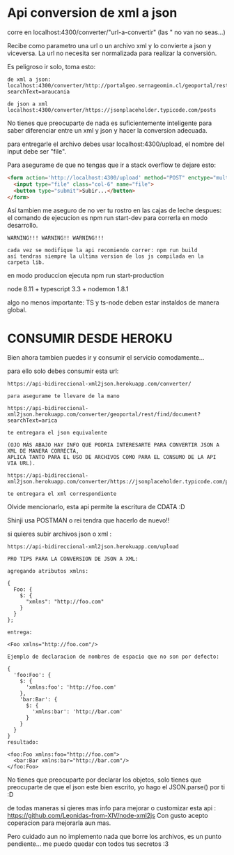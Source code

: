 <h1><bold>Api conversion de xml a json</bold></h1>

corre en localhost:4300/converter/"url-a-convertir" (las " no van no seas...)

Recibe como parametro una url o un archivo xml y lo convierte a json y viceversa.
La url no necesita ser normalizada para realizar la conversión.

Es peligroso ir solo, toma esto:

```
de xml a json:
localhost:4300/converter/http://portalgeo.sernageomin.cl/geoportal/rest/find/document?searchText=araucania

de json a xml
localhost:4300/converter/https://jsonplaceholder.typicode.com/posts

```

No tienes que preocuparte de nada es suficientemente inteligente para saber diferenciar entre un xml y json 
y hacer la conversion adecuada.

para entregarle el archivo debes usar localhost:4300/upload, el nombre del input debe ser "file".

Para asegurame de que no tengas que ir a stack overflow te dejare esto:
```html
<form action='http://localhost:4300/upload' method="POST" enctype="multipart/form-data">
  <input type="file" class="col-6" name="file">
  <button type="submit">Subir...</button>
</form>
```
Así tambien me aseguro de no ver tu rostro en las cajas de leche despues:
el comando de ejecucion es npm run start-dev para correrla en modo desarrollo.
```
WARNING!!! WARNING!! WARNING!!!

cada vez se modifique la api recomiendo correr: npm run build
así tendras siempre la ultima version de los js compilada en la carpeta lib.
```

en modo produccion ejecuta npm run start-production


node 8.11 + typescript 3.3 + nodemon 1.8.1

algo no menos importante: TS y ts-node deben estar instaldos de manera global.

<h1><bold>CONSUMIR DESDE HEROKU</bold></h1>

Bien ahora tambien puedes ir y consumir el servicio comodamente... 

para ello solo debes consumir esta url: 
```
https://api-bidireccional-xml2json.herokuapp.com/converter/

para asegurame te llevare de la mano

https://api-bidireccional-xml2json.herokuapp.com/converter/geoportal/rest/find/document?searchText=arica

te entregara el json equivalente 

(OJO MÁS ABAJO HAY INFO QUE PODRIA INTERESARTE PARA CONVERTIR JSON A XML DE MANERA CORRECTA, 
APLICA TANTO PARA EL USO DE ARCHIVOS COMO PARA EL CONSUMO DE LA API VIA URL).

https://api-bidireccional-xml2json.herokuapp.com/converter/https://jsonplaceholder.typicode.com/posts

te entregara el xml correspondiente
```
Olvide mencionarlo, esta api permite la escritura de CDATA :D

Shinji usa POSTMAN o rei tendra que hacerlo de nuevo!!

si quieres subir archivos json o xml :
```
https://api-bidireccional-xml2json.herokuapp.com/upload

PRO TIPS PARA LA CONVERSION DE JSON A XML:

agregando atributos xmlns: 

{ 
  Foo: {
    $: {
      "xmlns": "http://foo.com"
    }   
  }
};  

entrega:

<Foo xmlns="http://foo.com"/>

Ejemplo de declaracion de nombres de espacio que no son por defecto:

{
  'foo:Foo': {
    $: {
      'xmlns:foo': 'http://foo.com'
    },
    'bar:Bar': {
      $: {
        'xmlns:bar': 'http://bar.com'
      }
    }
  }
}
resultado:

<foo:Foo xmlns:foo="http://foo.com">
  <bar:Bar xmlns:bar="http://bar.com"/>
</foo:Foo>
```
No tienes que preocuparte por declarar los objetos, solo tienes que preocuparte de que el json este bien escrito,
yo hago el JSON.parse() por ti :D

de todas maneras si qieres mas info para mejorar o customizar esta api : https://github.com/Leonidas-from-XIV/node-xml2js
Con gusto acepto coperacion para mejorarla aun mas.

Pero cuidado aun no implemento nada que borre los archivos, es un punto pendiente... me puedo quedar con todos tus secretos :3

